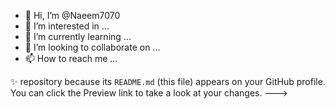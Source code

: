 - 👋 Hi, I’m @Naeem7070
- 👀 I’m interested in ...
- 🌱 I’m currently learning ...
- 💞️ I’m looking to collaborate on ...
- 📫 How to reach me ...

 ✨ repository because its `README.md` (this file) appears on your GitHub profile.
You can click the Preview link to take a look at your changes.
--->
